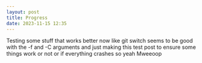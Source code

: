 ```yaml
---
layout: post
title: Progress
date: 2023-11-15 12:35
---
```

Testing some stuff that works better now like git switch seems to be good with the -f and -C arguments and just making this test post to ensure some things work or not or if everything crashes so yeah Mweeoop
